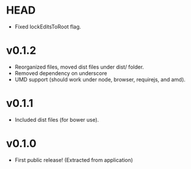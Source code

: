 # HEAD
- Fixed lockEditsToRoot flag.

# v0.1.2
- Reorganized files, moved dist files under dist/ folder.
- Removed dependency on underscore
- UMD support (should work under node, browser, requirejs, and amd).

# v0.1.1
- Included dist files (for bower use).

# v0.1.0
- First public release! (Extracted from application)